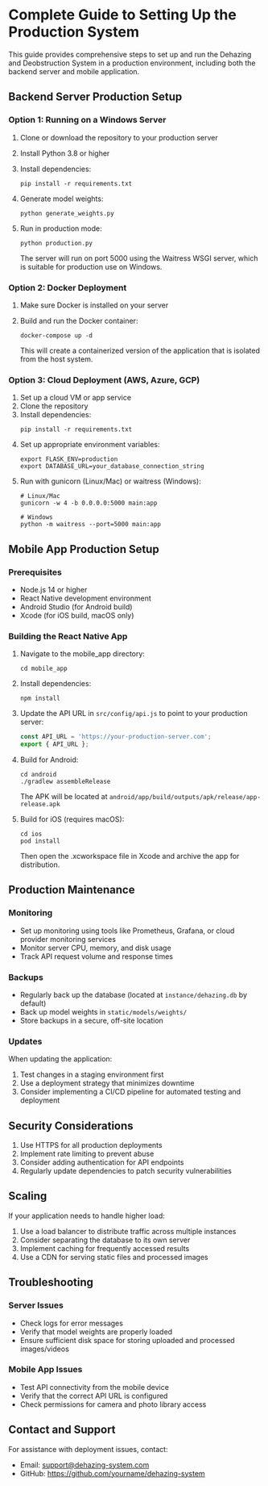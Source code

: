 # Complete Guide to Setting Up the Production System

This guide provides comprehensive steps to set up and run the Dehazing and Deobstruction System in a production environment, including both the backend server and mobile application.

## Backend Server Production Setup

### Option 1: Running on a Windows Server

1. Clone or download the repository to your production server
2. Install Python 3.8 or higher
3. Install dependencies:
   ```
   pip install -r requirements.txt
   ```
4. Generate model weights:
   ```
   python generate_weights.py
   ```
5. Run in production mode:
   ```
   python production.py
   ```
   
   The server will run on port 5000 using the Waitress WSGI server, which is suitable for production use on Windows.

### Option 2: Docker Deployment

1. Make sure Docker is installed on your server
2. Build and run the Docker container:
   ```
   docker-compose up -d
   ```
   
   This will create a containerized version of the application that is isolated from the host system.

### Option 3: Cloud Deployment (AWS, Azure, GCP)

1. Set up a cloud VM or app service
2. Clone the repository
3. Install dependencies:
   ```
   pip install -r requirements.txt
   ```
4. Set up appropriate environment variables:
   ```
   export FLASK_ENV=production
   export DATABASE_URL=your_database_connection_string
   ```
5. Run with gunicorn (Linux/Mac) or waitress (Windows):
   ```
   # Linux/Mac
   gunicorn -w 4 -b 0.0.0.0:5000 main:app
   
   # Windows
   python -m waitress --port=5000 main:app
   ```

## Mobile App Production Setup

### Prerequisites

- Node.js 14 or higher
- React Native development environment
- Android Studio (for Android build)
- Xcode (for iOS build, macOS only)

### Building the React Native App

1. Navigate to the mobile_app directory:
   ```
   cd mobile_app
   ```

2. Install dependencies:
   ```
   npm install
   ```

3. Update the API URL in `src/config/api.js` to point to your production server:
   ```javascript
   const API_URL = 'https://your-production-server.com';
   export { API_URL };
   ```

4. Build for Android:
   ```
   cd android
   ./gradlew assembleRelease
   ```
   
   The APK will be located at `android/app/build/outputs/apk/release/app-release.apk`

5. Build for iOS (requires macOS):
   ```
   cd ios
   pod install
   ```
   
   Then open the .xcworkspace file in Xcode and archive the app for distribution.

## Production Maintenance

### Monitoring

- Set up monitoring using tools like Prometheus, Grafana, or cloud provider monitoring services
- Monitor server CPU, memory, and disk usage
- Track API request volume and response times

### Backups

- Regularly back up the database (located at `instance/dehazing.db` by default)
- Back up model weights in `static/models/weights/`
- Store backups in a secure, off-site location

### Updates

When updating the application:

1. Test changes in a staging environment first
2. Use a deployment strategy that minimizes downtime
3. Consider implementing a CI/CD pipeline for automated testing and deployment

## Security Considerations

1. Use HTTPS for all production deployments
2. Implement rate limiting to prevent abuse
3. Consider adding authentication for API endpoints
4. Regularly update dependencies to patch security vulnerabilities

## Scaling

If your application needs to handle higher load:

1. Use a load balancer to distribute traffic across multiple instances
2. Consider separating the database to its own server
3. Implement caching for frequently accessed results
4. Use a CDN for serving static files and processed images

## Troubleshooting

### Server Issues

- Check logs for error messages
- Verify that model weights are properly loaded
- Ensure sufficient disk space for storing uploaded and processed images/videos

### Mobile App Issues

- Test API connectivity from the mobile device
- Verify that the correct API URL is configured
- Check permissions for camera and photo library access

## Contact and Support

For assistance with deployment issues, contact:
- Email: support@dehazing-system.com
- GitHub: https://github.com/yourname/dehazing-system
